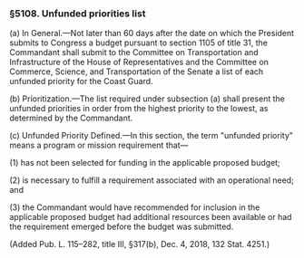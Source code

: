 ### §5108. Unfunded priorities list ###

(a) In General.—Not later than 60 days after the date on which the President submits to Congress a budget pursuant to section 1105 of title 31, the Commandant shall submit to the Committee on Transportation and Infrastructure of the House of Representatives and the Committee on Commerce, Science, and Transportation of the Senate a list of each unfunded priority for the Coast Guard.

(b) Prioritization.—The list required under subsection (a) shall present the unfunded priorities in order from the highest priority to the lowest, as determined by the Commandant.

(c) Unfunded Priority Defined.—In this section, the term "unfunded priority" means a program or mission requirement that—

(1) has not been selected for funding in the applicable proposed budget;

(2) is necessary to fulfill a requirement associated with an operational need; and

(3) the Commandant would have recommended for inclusion in the applicable proposed budget had additional resources been available or had the requirement emerged before the budget was submitted.

(Added Pub. L. 115–282, title III, §317(b), Dec. 4, 2018, 132 Stat. 4251.)
